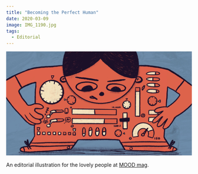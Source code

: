 ```yaml
---
title: "Becoming the Perfect Human"
date: 2020-03-09
image: IMG_1190.jpg
tags:
  - Editorial
---
```


![Becoming the perfect human](IMG_1190.jpg)

An editorial illustration for the lovely people at [MOOD mag](https://www.itsmoodmag.com/).